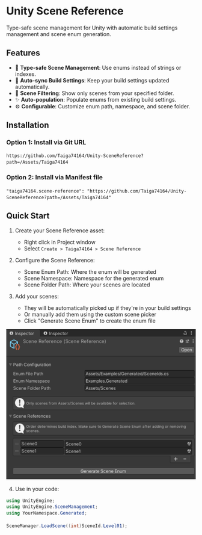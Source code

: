 # Unity Scene Reference

Type-safe scene management for Unity with automatic build settings management and scene enum generation.

## Features

- 🎯 **Type-safe Scene Management**: Use enums instead of strings or indexes.
- 🔄 **Auto-sync Build Settings**: Keep your build settings updated automatically.
- 📁 **Scene Filtering**: Show only scenes from your specified folder.
- ✨ **Auto-population**: Populate enums from existing build settings.
- ⚙️ **Configurable**: Customize enum path, namespace, and scene folder.

## Installation

### Option 1: Install via Git URL
`https://github.com/Taiga74164/Unity-SceneReference?path=/Assets/Taiga74164`

### Option 2: Install via Manifest file
`"taiga74164.scene-reference": "https://github.com/Taiga74164/Unity-SceneReference?path=/Assets/Taiga74164"`

## Quick Start

1. Create your Scene Reference asset:
   - Right click in Project window
   - Select `Create > Taiga74164 > Scene Reference`

2. Configure the Scene Reference:
   - Scene Enum Path: Where the enum will be generated
   - Scene Namespace: Namespace for the generated enum
   - Scene Folder Path: Where your scenes are located

3. Add your scenes:
   - They will be automatically picked up if they're in your build settings
   - Or manually add them using the custom scene picker
   - Click "Generate Scene Enum" to create the enum file
   
![demo01](Images/ss00.png)

4. Use in your code:
```csharp
using UnityEngine;
using UnityEngine.SceneManagement;
using YourNamespace.Generated;

SceneManager.LoadScene((int)SceneId.Level01);
```
